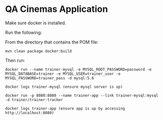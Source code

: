 # QA Cinemas Application

Make sure docker is installed. 

Run the following:

From the directory that contains the POM file:

~~~
mvn clean package docker:build
~~~

Then run:

~~~
docker run --name trainer-mysql -e MYSQL_ROOT_PASSWORD=password -e MYSQL_DATABASE=trainer -e MYSQL_USER=trainer_user -e MYSQL_PASSWORD=trainer_pass -d mysql:5.6

docker logs trainer-mysql (ensure mysql server is up)

docker run -p 8080:8080 --name trainer-app --link trainer-mysql:mysql -d trainer/trainer-tracker

docker logs trainer-app (ensure app is up by accessing http://localhost:8080)
~~~
